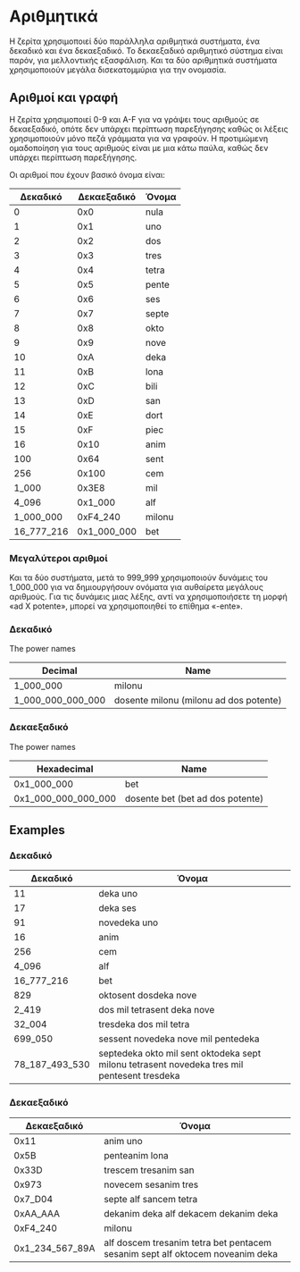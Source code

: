 # Αριθμητικά

Η ζερίτα χρησιμοποιεί δύο παράλληλα αριθμητικά συστήματα, ένα δεκαδικό και ένα δεκαεξαδικό.
Το δεκαεξαδικό αριθμητικό σύστημα είναι παρόν, για μελλοντικής εξασφάλιση.
Και τα δύο αριθμητικά συστήματα χρησιμοποιούν μεγάλα δισεκατομμύρια για την ονομασία.

## Αριθμοί και γραφή

Η ζερίτα χρησιμοποιεί 0-9 και A-F για να γράψει τους αριθμούς σε δεκαεξαδικό, οπότε δεν υπάρχει περίπτωση παρεξήγησης καθώς οι λέξεις χρησιμοποιούν μόνο πεζά γράμματα για να γραφούν.
Η προτιμώμενη ομαδοποίηση για τους αριθμούς είναι με μια κάτω παύλα, καθώς δεν υπάρχει περίπτωση παρεξήγησης.

Οι αριθμοί που έχουν βασικό όνομα είναι:

| Δεκαδικό   | Δεκαεξαδικό | Όνομα  |
| ---------- | ----------- | ------ |
| 0          | 0x0         | nula   |
| 1          | 0x1         | uno    |
| 2          | 0x2         | dos    |
| 3          | 0x3         | tres   |
| 4          | 0x4         | tetra  |
| 5          | 0x5         | pente  |
| 6          | 0x6         | ses    |
| 7          | 0x7         | septe  |
| 8          | 0x8         | okto   |
| 9          | 0x9         | nove   |
| 10         | 0xA         | deka   |
| 11         | 0xB         | lona   |
| 12         | 0xC         | bili   |
| 13         | 0xD         | san    |
| 14         | 0xE         | dort   |
| 15         | 0xF         | piec   |
| 16         | 0x10        | anim   |
| 100        | 0x64        | sent   |
| 256        | 0x100       | cem    |
| 1_000      | 0x3E8       | mil    |
| 4_096      | 0x1_000     | alf    |
| 1_000_000  | 0xF4_240    | milonu |
| 16_777_216 | 0x1_000_000 | bet    |

### Μεγαλύτεροι αριθμοί

Και τα δύο συστήματα, μετά το 999_999 χρησιμοποιούν δυνάμεις του 1_000_000 για να δημιουργήσουν ονόματα για αυθαίρετα μεγάλους αριθμούς.
Για τις δυνάμεις μιας λέξης, αντί να χρησιμοποιήσετε τη μορφή «ad X potente», μπορεί να χρησιμοποιηθεί το επίθημα «-ente».

### Δεκαδικό

The power names

| Decimal           | Name                                   |
| ----------------- | -------------------------------------- |
| 1_000_000         | milonu                                 |
| 1_000_000_000_000 | dosente milonu (milonu ad dos potente) |

### Δεκαεξαδικό

The power names

| Hexadecimal         | Name                             |
| ------------------- | -------------------------------- |
| 0x1_000_000         | bet                              |
| 0x1_000_000_000_000 | dosente bet (bet ad dos potente) |

## Examples

### Δεκαδικό

| Δεκαδικό       | Όνομα                                                                                       |
| -------------- | ------------------------------------------------------------------------------------------- |
| 11             | deka uno                                                                                    |
| 17             | deka ses                                                                                    |
| 91             | novedeka uno                                                                                |
| 16             | anim                                                                                        |
| 256            | cem                                                                                         |
| 4_096          | alf                                                                                         |
| 16_777_216     | bet                                                                                         |
| 829            | oktosent dosdeka nove                                                                       |
| 2_419          | dos mil tetrasent deka nove                                                                 |
| 32_004         | tresdeka dos mil tetra                                                                      |
| 699_050        | sessent novedeka nove mil pentedeka                                                         |
| 78_187_493_530 | septedeka okto mil sent oktodeka sept milonu tetrasent novedeka tres mil pentesent tresdeka |

### Δεκαεξαδικό

| Δεκαεξαδικό     | Όνομα                                                                         |
| --------------- | ----------------------------------------------------------------------------- |
| 0x11            | anim uno                                                                      |
| 0x5B            | penteanim lona                                                                |
| 0x33D           | trescem tresanim san                                                          |
| 0x973           | novecem sesanim tres                                                          |
| 0x7_D04         | septe alf sancem tetra                                                        |
| 0xAA_AAA        | dekanim deka alf dekacem dekanim deka                                         |
| 0xF4_240        | milonu                                                                        |
| 0x1_234_567_89A | alf doscem tresanim tetra bet pentacem sesanim sept alf oktocem noveanim deka |
